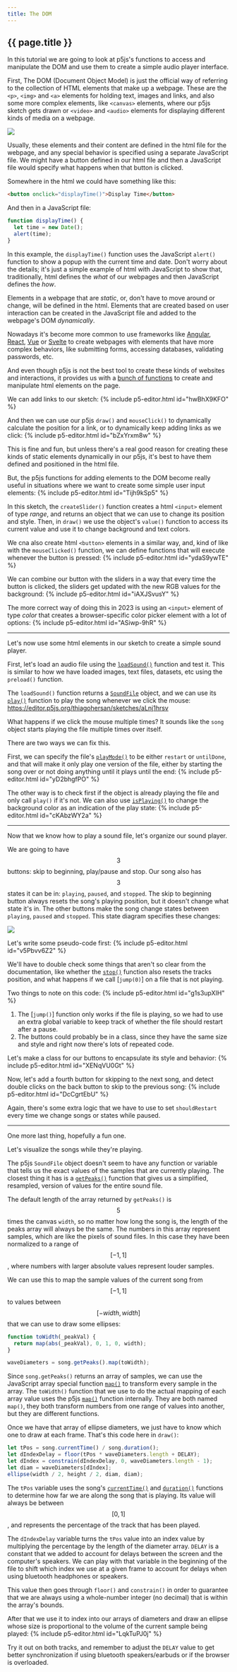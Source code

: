 ```yaml
---
title: The DOM
---
```


<h2 class="week-title">{{ page.title }}</h2>

In this tutorial we are going to look at p5js's functions to access and manipulate the DOM and use them to create a simple audio player interface.

First, The DOM (Document Object Model) is just the official way of referring to the collection of HTML elements that make up a webpage. These are the ```<p>```, ```<img>``` and ```<a>``` elements for holding text, images and links, and also some more complex elements, like ```<canvas>``` elements, where our p5js sketch gets drawn or ```<video>``` and ```<audio>``` elements for displaying different kinds of media on a webpage.

<div class="scaled-images s75">
  <img src = "{{ site.baseurl }}/assets/tutorials/dom-00.jpg"/>
</div>

Usually, these elements and their content are defined in the html file for the webpage, and any special behavior is specified using a separate JavaScript file. We might have a button defined in our html file and then a JavaScript file would specify what happens when that button is clicked.

Somewhere in the html we could have something like this:
```html
<button onclick="displayTime()">Display Time</button>
```

And then in a JavaScript file:
```js
function displayTime() {
  let time = new Date();
  alert(time);
}
```

In this example, the ```displayTime()``` function uses the JavaScript ```alert()``` function to show a popup with the current time and date. Don't worry about the details; it's just a simple example of html with JavaScript to show that, traditionally, html defines the *what* of our webpages and then JavaScript defines the *how*.

Elements in a webpage that are *static*, or, don't have to move around or change, will be defined in the html. Elements that are created based on user interaction can be created in the JavaScript file and added to the webpage's DOM *dynamically*.

Nowadays it's become more common to use frameworks like [Angular](https://angular.io/), [React](https://react.dev/), [Vue](https://vuejs.org/) or [Svelte](https://svelte.dev/) to create webpages with elements that have more complex behaviors, like submitting forms, accessing databases, validating passwords, etc.

And even though p5js is not the best tool to create these kinds of websites and interactions, it provides us with a [bunch of functions](https://p5js.org/reference/#group-DOM) to create and manipulate html elements on the page.

We can add links to our sketch:
{% include p5-editor.html id="hwBhX9KFO" %}

And then we can use our p5js ```draw()``` and ```mouseClick()``` to dynamically calculate the position for a link, or to dynamically keep adding links as we click:
{% include p5-editor.html id="bZxYrxm8w" %}

This is fine and fun, but unless there's a real good reason for creating these kinds of static elements dynamically in our p5js, it's best to have them defined and positioned in the html file.

But, the p5js functions for adding elements to the DOM become really useful in situations where we want to create some simple user input elements:
{% include p5-editor.html id="Tijh9kSp5" %}

In this sketch, the ```createSlider()``` function creates a html ```<input>``` element of type *range*, and returns an object that we can use to change its position and style. Then, in ```draw()``` we use the object's ```value()``` function to access its current value and use it to change background and text colors.

We cna also create html ```<button>``` elements in a similar way, and, kind of like with the ```mouseClicked()``` function, we can define functions that will execute whenever the button is pressed:
{% include p5-editor.html id="ydaS9ywTE" %}

We can combine our button with the sliders in a way that every time the button is clicked, the sliders get updated with the new RGB values for the background:
{% include p5-editor.html id="iAXJSvusY" %}

The more correct way of doing this in 2023 is using an ```<input>``` element of type *color* that creates a browser-specific color picker element with a lot of options:
{% include p5-editor.html id="ASiwp-9hR" %}

---
Let's now use some html elements in our sketch to create a simple sound player.

First, let's load an audio file using the [```loadSound()```](https://p5js.org/reference/#/p5/loadSound) function and test it. This is similar to how we have loaded images, text files, datasets, etc using the ```preload()``` function.

The ```loadSound()``` function returns a [```SoundFile```](https://p5js.org/reference/#/p5.SoundFile) object, and we can use its [```play()```](https://p5js.org/reference/#/p5.SoundFile/play) function to play the song whenever we click the mouse:
https://editor.p5js.org/thiagohersan/sketches/aLnj1hrsv

What happens if we click the mouse multiple times? It sounds like the ```song``` object starts playing the file multiple times over itself.

There are two ways we can fix this.

First, we can specify the file's [```playMode()```](https://p5js.org/reference/#/p5.SoundFile/playMode) to be either ```restart``` or ```untilDone```, and that will make it only play one version of the file, either by starting the song over or not doing anything until it plays until the end:
{% include p5-editor.html id="yD2bhgfPO" %}

The other way is to check first if the object is already playing the file and only call ```play()``` if it's not. We can also use [```isPlaying()```](https://p5js.org/reference/#/p5.SoundFile/isPlaying) to change the background color as an indication of the play state:
{% include p5-editor.html id="cKAbzWY2a" %}

---
Now that we know how to play a sound file, let's organize our sound player.

We are going to have $$3$$ buttons: skip to beginning, play/pause and stop. Our song also has $$3$$ states it can be in: ```playing```, ```paused```, and ```stopped```. The skip to beginning button always resets the song's playing position, but it doesn't change what state it's in. The other buttons make the song change states between ```playing```, ```paused``` and ```stopped```. This state diagram specifies these changes:

<div class="scaled-images s75">
  <img src = "{{ site.baseurl }}/assets/tutorials/dom-01.jpg"/>
</div>

Let's write some pseudo-code first:
{% include p5-editor.html id="v5Pbvv6Z2" %}

We'll have to double check some things that aren't so clear from the documentation, like whether the [```stop()```](https://p5js.org/reference/#/p5.SoundFile/stop) function also resets the tracks position, and what happens if we call [```jump(0)```] on a file that is not playing.

Two things to note on this code:
{% include p5-editor.html id="g1s3upXIH" %}

1. The [```jump()```] function only works if the file is playing, so we had to use an extra global variable to keep track of whether the file should restart after a pause.
2. The buttons could probably be in a class, since they have the same size and style and right now there's lots of repeated code.

Let's make a class for our buttons to encapsulate its style and behavior:
{% include p5-editor.html id="XENqVU0Gt" %}

Now, let's add a fourth button for skipping to the next song, and detect double clicks on the back button to skip to the previous song:
{% include p5-editor.html id="DcCgrtEbU" %}

Again, there's some extra logic that we have to use to set ```shouldRestart``` every time we change songs or states while paused.

---
One more last thing, hopefully a fun one.

Let's visualize the songs while they're playing.

The p5js ```SoundFile``` object doesn't seem to have any function or variable that tells us the exact values of the samples that are currently playing. The closest thing it has is a [```getPeaks()```](https://p5js.org/reference/#/p5.SoundFile/getPeaks) function that gives us a simplified, resampled, version of values for the entire sound file.

The default length of the array returned by ```getPeaks()``` is $$5$$ times the canvas ```width```, so no matter how long the song is, the length of the peaks array will always be the same. The numbers in this array represent samples, which are like the pixels of sound files. In this case they have been normalized to a range of $$[-1, 1]$$, where numbers with larger absolute values represent louder samples.

We can use this to map the sample values of the current song from $$[-1, 1]$$ to values between $$[-width, width]$$ that we can use to draw some ellipses:
```js
function toWidth(_peakVal) {
  return map(abs(_peakVal), 0, 1, 0, width);
}

waveDiameters = song.getPeaks().map(toWidth);
```

Since ```song.getPeaks()``` returns an array of samples, we can use the JavaScript array special function [```map()```](https://developer.mozilla.org/en-US/docs/Web/JavaScript/Reference/Global_Objects/Array/map) to transform every sample in the array. The ```toWidth()``` function that we use to do the actual mapping of each array value uses the p5js [```map()```](https://p5js.org/reference/#/p5/map) function internally. They are both named ```map()```, they both transform numbers from one range of values into another, but they are different functions.

Once we have that array of ellipse diameters, we just have to know which one to draw at each frame. That's this code here in ```draw()```:
```js
let tPos = song.currentTime() / song.duration();
let dIndexDelay = floor(tPos * waveDiameters.length + DELAY);
let dIndex = constrain(dIndexDelay, 0, waveDiameters.length - 1);
let diam = waveDiameters[dIndex];
ellipse(width / 2, height / 2, diam, diam);
```

The ```tPos``` variable uses the song's [```currentTime()```](https://p5js.org/reference/#/p5.SoundFile/currentTime) and [```duration()```](https://p5js.org/reference/#/p5.SoundFile/duration) functions to determine how far we are along the song that is playing. Its value will always be between $$[0, 1]$$, and represents the percentage of the track that has been played.

The ```dIndexDelay``` variable turns the ```tPos``` value into an index value by multiplying the percentage by the length of the diameter array. ```DELAY``` is a constant that we added to account for delays between the screen and the computer's speakers. We can play with that variable in the beginning of the file to shift which index we use at a given frame to account for delays when using bluetooth headphones or speakers.

This value then goes through ```floor()``` and ```constrain()``` in order to guarantee that we are always using a whole-number integer (no decimal) that is within the array's bounds.

After that we use it to index into our arrays of diameters and draw an ellipse whose size is proportional to the volume of the current sample being played:
{% include p5-editor.html id="LqkTuPJ0j" %}

Try it out on both tracks, and remember to adjust the ```DELAY``` value to get better synchronization if using bluetooth speakers/earbuds or if the browser is overloaded.
